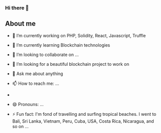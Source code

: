 ### Hi there 👋

## About me

- 🔭 I’m currently working on PHP, Solidity, React, Javascript, Truffle
- 🌱 I’m currently learning Blockchain technologies
- 👯 I’m looking to collaborate on ...
- 🤔 I’m looking for a beautiful blockchain project to work on
- 💬 Ask me about anything
- 📫 How to reach me: ...
-
- 😄 Pronouns: ...

-  ⚡ Fun fact: I'm fond of travelling and surfing tropical beaches. 
I went to Bali, Sri Lanka, Vietnam, Peru, Cuba, USA, Costa Rica, Nicaragua, and so on ... 

